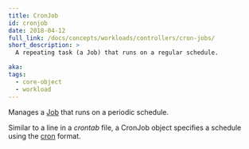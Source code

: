 ```yaml
---
title: CronJob
id: cronjob
date: 2018-04-12
full_link: /docs/concepts/workloads/controllers/cron-jobs/
short_description: >
  A repeating task (a Job) that runs on a regular schedule.

aka:
tags:
  - core-object
  - workload
---
```


Manages a [Job](/docs/concepts/workloads/controllers/jobs-run-to-completion/)
that runs on a periodic schedule.

<!--more-->

Similar to a line in a _crontab_ file, a CronJob object specifies a schedule
using the [cron](https://en.wikipedia.org/wiki/Cron) format.
